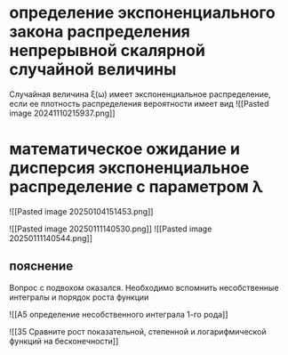 # определение экспоненциального закона распределения непрерывной скалярной случайной величины

Случайная величина ξ(ω) имеет экспоненциальное распределение, если ее плотность распределения вероятности имеет вид
![[Pasted image 20241110215937.png]]

# математическое ожидание и дисперсия экспоненциальное распределение с параметром λ
![[Pasted image 20250104151453.png]]

![[Pasted image 20250111140530.png]]
![[Pasted image 20250111140544.png]]
## пояснение
Вопрос с подвохом оказался. Необходимо вспомнить несобственные интегралы и порядок роста функции 

![[А5 определение несобственного интеграла 1-го рода]]


![[35 Сравните рост показательной, степенной и логарифмической функций на бесконечности]]